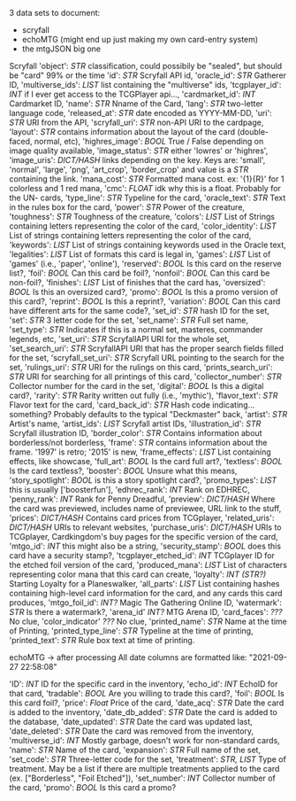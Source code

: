 3 data sets to document:
- scryfall
- echoMTG (might end up just making my own card-entry system)
- the mtgJSON big one


Scryfall
'object': *STR* classification, could possibily be "sealed", but should be "card" 99% or the time
'id': *STR* Scryfall API id, 
'oracle_id': *STR* Gatherer ID, 
'multiverse_ids': *LIST* list containing the "multiverse" ids,
'tcgplayer_id': *INT* if I ever get access to the TCGPlayer api...,
'cardmarket_id': *INT* Cardmarket ID,
'name': *STR* Nname of the Card,
'lang': *STR* two-letter language code,
'released_at': *STR* date encoded as YYYY-MM-DD,
'uri': *STR* URI from the API,
'scryfall_uri': *STR* non-API URI to the cardpage,
'layout': *STR* contains information about the layout of the card (double-faced, normal, etc), 
'highres_image': *BOOL* True / False depending on image quality available,
'image_status': *STR* either 'lowres' or 'highres',
'image_uris': *DICT/HASH* links depending on the key. Keys are: 'small', 'normal', 'large', 'png', 'art_crop', 'border_crop' and value is a *STR* containing the link.
'mana_cost': *STR* Formatted mana cost. ex: '{1}{R}' for 1 colorless and 1 red mana,
'cmc': *FLOAT* idk why this is a float. Probably for the UN- cards,
'type_line': *STR* Typeline for the card,
'oracle_text': *STR* Text in the rules box for the card,
'power': *STR* Power of the creature,
'toughness': *STR* Toughness of the creature,
'colors': *LIST* List of Strings containing letters representing the color of the card,
'color_identity': *LIST* List of strings containing letters representing the color of the card,
'keywords': *LIST* List of strings containing keywords used in the Oracle text,
'legalities': *LIST* List of formats this card is legal in,
'games': *LIST* List of 'games' (i.e., 'paper', 'online'),
'reserved': *BOOL* Is this card on the reserve list?, 
'foil': *BOOL* Can this card be foil?,
'nonfoil': *BOOL* Can this card be non-foil?,
'finishes': *LIST* List of finishes that the card has,
'oversized': *BOOL* Is this an oversized card?,
'promo': *BOOL* Is this a promo version of this card?,
'reprint': *BOOL* Is this a reprint?,
'variation': *BOOL* Can this card have different arts for the same code?,
'set_id': *STR* hash ID for the set, 
'set': *STR* 3 letter code for the set,
'set_name': *STR* Full set name,
'set_type': *STR* Indicates if this is a normal set, masteres, commander legends, etc,
'set_uri': *STR* ScryfallAPI URI for the whole set,
'set_search_uri': *STR* ScryfallAPI URI that has the proper search fields filled for the set,
'scryfall_set_uri': *STR* Scryfall URL pointing to the search for the set,
'rulings_uri': *STR* URI for the rulings on this card,
'prints_search_uri': *STR* URI for searching for all printings of this card,
'collector_number': *STR* Collector number for the card in the set,
'digital': *BOOL* Is this a digital card?,
'rarity': *STR* Rarity written out fully (i.e., 'mythic'),
'flavor_text': *STR* Flavor text for the card,
'card_back_id': *STR* Hash code indicating... something? Probably defaults to the typical "Deckmaster" back,
'artist': *STR* Artist's name,
'artist_ids': *LIST* Scryfall artist IDs,
'illustration_id': *STR* Scryfall illustration ID,
'border_color': *STR* Contains information about borderless/not borderless, 
'frame': *STR* contains information about the frame. '1997' is retro; '2015' is new,
'frame_effects': *LIST* List containing effects, like showcase,
'full_art': *BOOL* Is the card full art?, 
'textless': *BOOL* Is the card textless?,
'booster': *BOOL* Unsure what this means,
'story_spotlight': *BOOL* is this a story spotlight card?,
'promo_types': *LIST* this is usually \['boosterfun'\],
'edhrec_rank': *INT* Rank on EDHREC,
'penny_rank': *INT* Rank for Penny Dreadful,
'preview': *DICT/HASH* Where the card was previewed, includes name of previewee, URL link to the stuff,
'prices': *DICT/HASH* Contains card prices from TCGplayer,
'related_uris': *DICT/HASH* URIs to relevant websites,
'purchase_uris': *DICT/HASH* URIs to TCGplayer, Cardkingdom's buy pages for the specific version of the card,
'mtgo_id': *INT* this might also be a string,
'security_stamp': *BOOL* does this card have a security stamp?,
'tcgplayer_etched_id': *INT* TCGplayer ID for the etched foil version of the card,
'produced_mana': *LIST* List of characters representing color mana that this card can create,
'loyalty': *INT (STR?)* Starting Loyalty for a Planeswalker,
'all_parts': *LIST* List containing hashes containing high-level card information for the card, and any cards this card produces,
'mtgo_foil_id': *INT?* Magic The Gathering Online ID,
'watermark': *STR* Is there a watermark?,
'arena_id' *INT?* MTG Arena ID,
'card_faces': *???* No clue,
'color_indicator' *???* No clue, 
'printed_name': *STR* Name at the time of Printing, 
'printed_type_line': *STR* Typeline at the time of printing,
'printed_text': *STR* Rule box text at time of printing.
       
 
echoMTG -> after processing
All date columns are formatted like: "2021-09-27 22:58:08"

 
'ID': *INT* ID for the specific card in the inventory, 
'echo_id': *INT* EchoID for that card, 
'tradable': *BOOL* Are you willing to trade this card?, 
'foil': *BOOL* Is this card foil?, 
'price': *Float* Price of the card, 
'date_acq': *STR* Date the card is added to the inventory,
'date_db_added': *STR* Date the card is added to the database, 
'date_updated': *STR* Date the card was updated last, 
'date_deleted': *STR* Date the card was removed from the inventory, 
'multiverse_id': *INT* Mostly garbage, doesn't work for non-standard cards,
'name': *STR* Name of the card,
'expansion': *STR* Full name of the set,
'set_code': *STR* Three-letter code for the set,
'treatment': *STR, LIST* Type of treatment. May be a list if there are multiple treatments applied to the card (ex. \["Borderless", "Foil Etched"\]),
'set_number': *INT* Collector number of the card,
'promo': *BOOL* Is this card a promo?